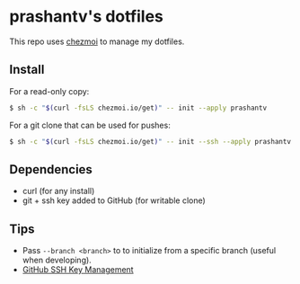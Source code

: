 # prashantv's dotfiles

This repo uses [chezmoi](https://www.chezmoi.io/) to manage my dotfiles.

## Install

For a read-only copy:
```bash
$ sh -c "$(curl -fsLS chezmoi.io/get)" -- init --apply prashantv
```

For a git clone that can be used for pushes:
```bash
$ sh -c "$(curl -fsLS chezmoi.io/get)" -- init --ssh --apply prashantv
```

## Dependencies

* curl (for any install)
* git + ssh key added to GitHub (for writable clone)

## Tips
- Pass `--branch <branch>` to to initialize from a specific branch (useful when developing).
- [GitHub SSH Key Management](https://github.com/settings/keys)


